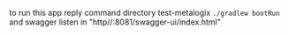 to run this app reply command directory test-metalogix ```./gradlew bootRun```
and swagger listen in "http//:8081/swagger-ui/index.html"
